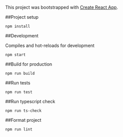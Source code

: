 This project was bootstrapped with [Create React App](https://github.com/facebook/create-react-app).

##Project setup
```
npm install
```

##Development

Compiles and hot-reloads for development
```
npm start 
```

##Build for production
```
npm run build
```

##Run tests
```
npm run test
```

##Run typescript check
```
npm run ts-check
```

##Format project
```
npm run lint
```
